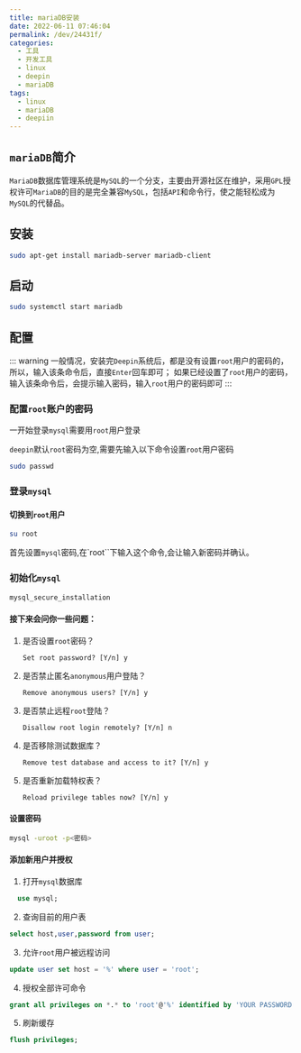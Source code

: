 ```yaml
---
title: mariaDB安装
date: 2022-06-11 07:46:04
permalink: /dev/24431f/
categories:
  - 工具
  - 开发工具
  - linux
  - deepin
  - mariaDB
tags:
  - linux
  - mariaDB
  - deepiin
---
```


## `mariaDB`简介

`MariaDB`数据库管理系统是`MySQL`的一个分支，主要由开源社区在维护，采用`GPL`授权许可`MariaDB`的目的是完全兼容`MySQL`，包括`API`和命令行，使之能轻松成为`MySQL`的代替品。

<!-- more -->

## 安装

``` bash
sudo apt-get install mariadb-server mariadb-client
```

## 启动

``` bash
sudo systemctl start mariadb
```

## 配置

::: warning
一般情况，安装完`Deepin`系统后，都是没有设置`root`用户的密码的，所以，输入该条命令后，直接`Enter`回车即可；
如果已经设置了`root`用户的密码，输入该条命令后，会提示输入密码，输入`root`用户的密码即可
:::

### 配置`root`账户的密码

一开始登录`mysql`需要用`root`用户登录

`deepin`默认`root`密码为空,需要先输入以下命令设置`root`用户密码

``` bash
sudo passwd
```

### 登录`mysql`

#### 切换到`root`用户

``` bash
su root
```

首先设置`mysql`密码,在`root``下输入这个命令,会让输入新密码并确认。

### 初始化`mysql`

``` bash
mysql_secure_installation
```


#### 接下来会问你一些问题：

1. 是否设置`root`密码？

    `Set root password? [Y/n] y`

2. 是否禁止匿名`anonymous`用户登陆？

    `Remove anonymous users? [Y/n] y`

3. 是否禁止远程`root`登陆？

    `Disallow root login remotely? [Y/n] n`

4. 是否移除测试数据库？

    `Remove test database and access to it? [Y/n] y`

5. 是否重新加载特权表？

    `Reload privilege tables now? [Y/n] y`

#### 设置密码

``` bash
mysql -uroot -p<密码>
```

#### 添加新用户并授权

1. 打开`mysql`数据库

  ``` sql
    use mysql;
  ```

2. 查询目前的用户表

``` sql
select host,user,password from user;
```

3. 允许`root`用户被远程访问

``` sql
update user set host = '%' where user = 'root';
```

4. 授权全部许可命令

``` sql
grant all privileges on *.* to 'root'@'%' identified by 'YOUR PASSWORD';
```

5. 刷新缓存

``` sql
flush privileges;
```